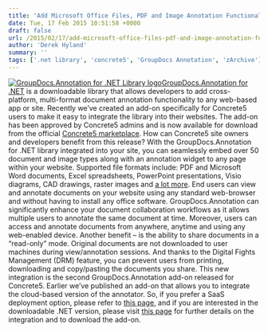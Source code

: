 ```yaml
---
title: 'Add Microsoft Office Files, PDF and Image Annotation Functionality to Your Concrete5 Website'
date: Tue, 17 Feb 2015 10:51:58 +0000
draft: false
url: /2015/02/17/add-microsoft-office-files-pdf-and-image-annotation-functionality-to-concrete5-website/
author: 'Derek Hyland'
summary: ''
tags: ['.net library', 'concrete5', 'GroupDocs Annotation', 'zArchive']
---
```


[![GroupDocs.Annotation for .NET Library logo](https://blog.groupdocs.com/wp-content/uploads/sites/4/2014/02/GD_ANT_NETIcon_114.png)](http://groupdocs.com/dot-net/document-annotation-library)[GroupDocs.Annotation for .NET](http://groupdocs.com/dot-net/document-annotation-library) is a downloadable library that allows developers to add cross-platform, multi-format document annotation functionality to any web-based app or site. Recently we’ve created an add-on specifically for Concrete5 users to make it easy to integrate the library into their websites. The add-on has been approved by Concrete5 admins and is now available for download from the official [Concrete5 marketplace](https://www.concrete5.org/marketplace/addons/groupdocs.annotation-for-.net-office-pdf-and-image-annotation1/). How can Concrete5 site owners and developers benefit from this release? With the GroupDocs.Annotation for .NET library integrated into your site, you can seamlessly embed over 50 document and image types along with an annotation widget to any page within your website. Supported file formats include: PDF and Microsoft Word documents, Excel spreadsheets, PowerPoint presentations, Visio diagrams, CAD drawings, raster images and [a lot more](http://groupdocs.com/dot-net/document-annotation-library/features). End users can view and annotate documents on your website using any standard web-browser and without having to install any office software. GroupDocs.Annotation can significantly enhance your document collaboration workflows as it allows multiple users to annotate the same document at time. Moreover, users can access and annotate documents from anywhere, anytime and using any web-enabled device. Another benefit – is the ability to share documents in a “read-only” mode. Original documents are not downloaded to user machines during view/annotation sessions. And thanks to the Digital Fights Management (DRM) feature, you can prevent users from printing, downloading and copy/pasting the documents you share. This new integration is the second GroupDocs.Annotation add-on released for Concrete5. Earlier we’ve published an add-on that allows you to integrate the cloud-based version of the annotator. So, if you prefer a SaaS deployment option, please refer to [this page](https://blog.groupdocs.com/), and if you are interested in the downloadable .NET version, please visit [this page](https://www.concrete5.org/marketplace/addons/groupdocs.annotation-for-.net-office-pdf-and-image-annotation1/) for further details on the integration and to download the add-on.




